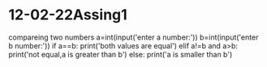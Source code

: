 # 12-02-22Assing1
compareing two numbers
a=int(input('enter a number:'))
b=int(input('enter b number:'))
if a==b:
   print('both values are equal') 
elif a!=b and a>b:
   print('not equal,a is greater than b')
 else: 
   print('a is smaller than b')
